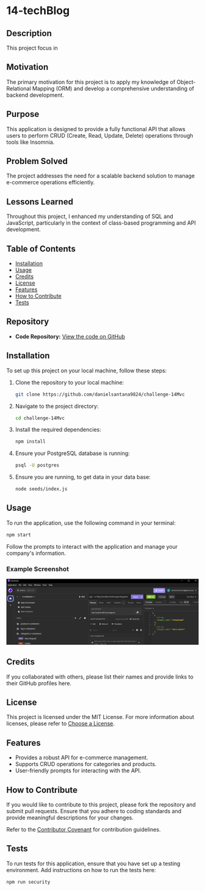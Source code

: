 # 14-techBlog

## Description
This project focus in 

## Motivation
The primary motivation for this project is to apply my knowledge of Object-Relational Mapping (ORM) and develop a comprehensive understanding of backend development.

## Purpose
This application is designed to provide a fully functional API that allows users to perform CRUD (Create, Read, Update, Delete) operations through tools like Insomnia.

## Problem Solved
The project addresses the need for a scalable backend solution to manage e-commerce operations efficiently.

## Lessons Learned
Throughout this project, I enhanced my understanding of SQL and JavaScript, particularly in the context of class-based programming and API development.

## Table of Contents
- [Installation](#installation)
- [Usage](#usage)
- [Credits](#credits)
- [License](#license)
- [Features](#features)
- [How to Contribute](#how-to-contribute)
- [Tests](#tests)

## Repository
- **Code Repository:** [View the code on GitHub](https://github.com/danielsantana9824/challenge-14Mvc)

## Installation
To set up this project on your local machine, follow these steps:

1. Clone the repository to your local machine:
   ```bash
   git clone https://github.com/danielsantana9824/challenge-14Mvc
   ```
2. Navigate to the project directory:
   ```bash
   cd challenge-14Mvc
   ```
3. Install the required dependencies:
   ```bash
   npm install
   ```
4. Ensure your PostgreSQL database is running:
   ```bash
   psql -U postgres
   ```

5. Ensure you are running, to get data in your data base:
   ```bash
   node seeds/index.js
   ```
   
## Usage
To run the application, use the following command in your terminal:
```bash
npm start
```
Follow the prompts to interact with the application and manage your company's information.

### Example Screenshot
![screenshot](images/screenshot.png)

## Credits
If you collaborated with others, please list their names and provide links to their GitHub profiles here.

## License
This project is licensed under the MIT License. For more information about licenses, please refer to [Choose a License](https://choosealicense.com/).

## Features
- Provides a robust API for e-commerce management.
- Supports CRUD operations for categories and products.
- User-friendly prompts for interacting with the API.

## How to Contribute
If you would like to contribute to this project, please fork the repository and submit pull requests. Ensure that you adhere to coding standards and provide meaningful descriptions for your changes.

Refer to the [Contributor Covenant](https://www.contributor-covenant.org/) for contribution guidelines.

## Tests
To run tests for this application, ensure that you have set up a testing environment. Add instructions on how to run the tests here:
```bash
npm run security
```
